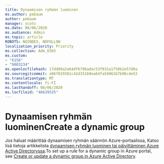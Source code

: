 ```yaml
---
title: Dynaamisen ryhmän luominen
ms.author: pebaum
author: pebaum
manager: scotv
ms.date: 08/06/2020
ms.audience: Admin
ms.topic: article
ROBOTS: NOINDEX, NOFOLLOW
localization_priority: Priority
ms.collection: Adm_O365
ms.custom:
- "6156"
- "9003234"
ms.openlocfilehash: 17d489a2e64df6796adac53f031a1f50b2e57d0a
ms.sourcegitcommit: a96f029381c42d331b9ea64fa54061b7b96c4e52
ms.translationtype: MT
ms.contentlocale: fi-FI
ms.lasthandoff: 08/06/2020
ms.locfileid: "46629535"
---
```

# <a name="create-a-dynamic-group"></a><span data-ttu-id="71835-102">Dynaamisen ryhmän luominen</span><span class="sxs-lookup"><span data-stu-id="71835-102">Create a dynamic group</span></span>

<span data-ttu-id="71835-103">Jos haluat määrittää dynaamisen ryhmän säännön Azure-portaalissa, Katso lisä tietoja artikkelista [dynaamisen ryhmän luominen tai päivittäminen Azure Active Directoryssa](https://docs.microsoft.com/azure/active-directory/users-groups-roles/groups-create-rule).</span><span class="sxs-lookup"><span data-stu-id="71835-103">To set up a rule for a dynamic group in Azure portal, see [Create or update a dynamic group in Azure Active Directory](https://docs.microsoft.com/azure/active-directory/users-groups-roles/groups-create-rule).</span></span>